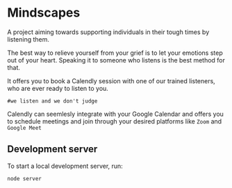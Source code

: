 # Mindscapes

A project aiming towards supporting individuals in their tough times by listening them.

The best way to relieve yourself from your grief is to let your emotions step out of your heart. Speaking it to someone who listens is the best method for that.

It offers you to book a Calendly session with one of our trained listeners, who are ever ready to listen to you.

`#we listen and we don't judge`

Calendly can seemlesly integrate with your Google Calendar and offers you to schedule meetings and join through your desired platforms like `Zoom` and `Google Meet`


## Development server

To start a local development server, run:

```bash
node server
```
